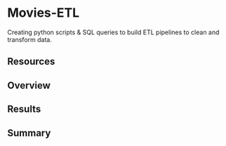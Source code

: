 # Movies-ETL
Creating python scripts & SQL queries to build ETL pipelines to clean and transform data.

## Resources 

## Overview 


## Results 


## Summary 
